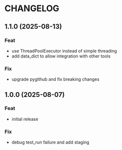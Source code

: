 # CHANGELOG

## 1.1.0 (2025-08-13)

### Feat

- use ThreadPoolExecutor instead of simple threading
- add data_dict to allow integration with other tools

### Fix

- upgrade pygithub and fix breaking changes

## 1.0.0 (2025-08-07)

### Feat

- initial release

### Fix

- debug test_run failure and add staging

